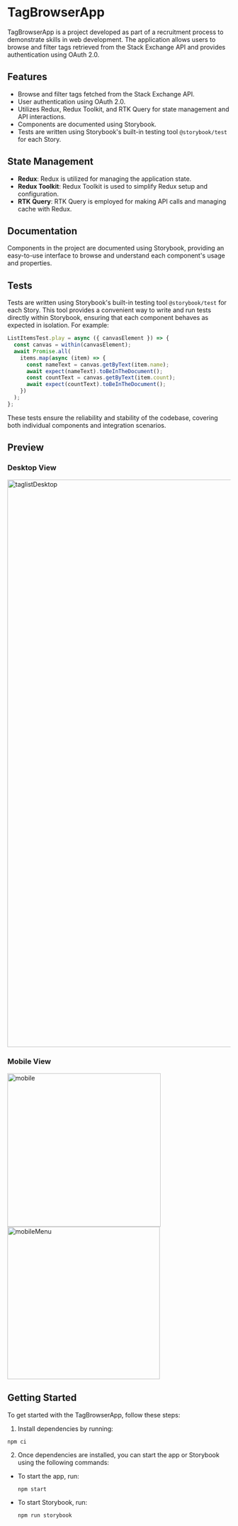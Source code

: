 # TagBrowserApp

TagBrowserApp is a project developed as part of a recruitment process to demonstrate skills in web development. The application allows users to browse and filter tags retrieved from the Stack Exchange API and provides authentication using OAuth 2.0.

## Features

- Browse and filter tags fetched from the Stack Exchange API.
- User authentication using OAuth 2.0.
- Utilizes Redux, Redux Toolkit, and RTK Query for state management and API interactions.
- Components are documented using Storybook.
- Tests are written using Storybook's built-in testing tool `@storybook/test` for each Story.

## State Management

- **Redux**: Redux is utilized for managing the application state.
- **Redux Toolkit**: Redux Toolkit is used to simplify Redux setup and configuration.
- **RTK Query**: RTK Query is employed for making API calls and managing cache with Redux.

## Documentation

Components in the project are documented using Storybook, providing an easy-to-use interface to browse and understand each component's usage and properties.

## Tests

Tests are written using Storybook's built-in testing tool `@storybook/test` for each Story. This tool provides a convenient way to write and run tests directly within Storybook, ensuring that each component behaves as expected in isolation. For example:

```javascript
ListItemsTest.play = async ({ canvasElement }) => {
  const canvas = within(canvasElement);
  await Promise.all(
    items.map(async (item) => {
      const nameText = canvas.getByText(item.name);
      await expect(nameText).toBeInTheDocument();
      const countText = canvas.getByText(item.count);
      await expect(countText).toBeInTheDocument();
    })
  );
};
```

These tests ensure the reliability and stability of the codebase, covering both individual components and integration scenarios.

## Preview

### Desktop View
<img width="1280" alt="taglistDesktop" src="https://github.com/jakubwozniak/TagBrowserApp/assets/8446297/6cc9f4dc-4689-4cb6-954f-68c04905726d">

### Mobile View
<img width="346" alt="mobile" src="https://github.com/jakubwozniak/TagBrowserApp/assets/8446297/1050f280-cdda-4498-9172-fc773a49a63b">
<img width="344" alt="mobileMenu" src="https://github.com/jakubwozniak/TagBrowserApp/assets/8446297/9ccddf75-42b8-4b48-82fb-73218ea7f64f">


## Getting Started

To get started with the TagBrowserApp, follow these steps:

1. Install dependencies by running:

```
npm ci
```

2. Once dependencies are installed, you can start the app or Storybook using the following commands:

- To start the app, run:

  ```
  npm start
  ```

- To start Storybook, run:

  ```
  npm run storybook
  ```
